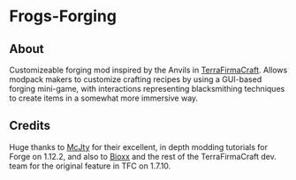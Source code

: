 # Frogs-Forging

## About
Customizeable forging mod inspired by the Anvils in [TerraFirmaCraft](http://terrafirmacraft.com/). Allows modpack makers to customize crafting recipes by using a GUI-based forging mini-game, with interactions representing blacksmithing techniques to create items in a somewhat more immersive way.

## Credits
Huge thanks to [McJty](https://github.com/McJty) for their excellent, in depth modding tutorials for Forge on 1.12.2, and also to [Bioxx](https://github.com/Deadrik) and the rest of the TerraFirmaCraft dev. team for the original feature in TFC on 1.7.10.
